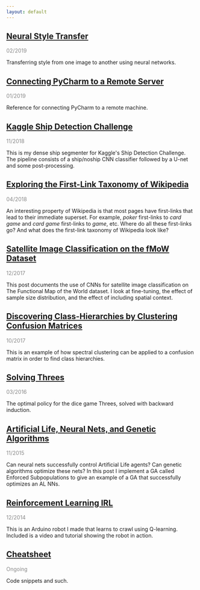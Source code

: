 ```yaml
---
layout: default
---
```


## [Neural Style Transfer](neural-style-transfer.html)

<p style="opacity:0.5">02/2019</p>

Transferring style from one image to another using neural networks.

## [Connecting PyCharm to a Remote Server](pycharm-remote.html)

<p style="opacity:0.5">01/2019</p>

Reference for connecting PyCharm to a remote machine.

## [Kaggle Ship Detection Challenge](airbus.html)

<p style="opacity:0.5">11/2018</p>

This is my dense ship segmenter for Kaggle's Ship Detection Challenge.  The pipeline consists of a ship/noship CNN classifier followed by a U-net and some post-processing.

## [Exploring the First-Link Taxonomy of Wikipedia](wikilinks.html)

<p style="opacity:0.5">04/2018</p>

An interesting property of Wikipedia is that most pages have first-links that lead to their immediate superset.  For example, _poker_ first-links to _card game_ and _card game_ first-links to _game_, etc.  Where do all these first-links go?  And what does the first-link taxonomy of Wikipedia look like?

## [Satellite Image Classification on the fMoW Dataset](fmow.html)

<p style="opacity:0.5">12/2017</p>

This post documents the use of CNNs for satellite image classification on The Functional Map of the World dataset. I look at fine-tuning, the effect of sample size distribution, and the effect of including spatial context.

## [Discovering Class-Hierarchies by Clustering Confusion Matrices](cm-clustering.html)

<p style="opacity:0.5">10/2017</p>

This is an example of how spectral clustering can be applied to a confusion matrix in order to find class hierarchies.

## [Solving Threes](bellman.md)

<p style="opacity:0.5">03/2016</p>

The optimal policy for the dice game Threes, solved with backward induction.

## [Artificial Life, Neural Nets, and Genetic Algorithms](neuroev.html)

<p style="opacity:0.5">11/2015</p>

Can neural nets successfully control Artificial Life agents?  Can genetic algorithms optimize these nets?  In this post I implement a GA called Enforced Subpopulations to give an example of a GA that successfully optimizes an AL NNs.

## [Reinforcement Learning IRL](rl.html)

<p style="opacity:0.5">12/2014</p>

This is an Arduino robot I made that learns to crawl using Q-learning.  Included is a video and tutorial showing the robot in action.

## [Cheatsheet](cheatsheet.html)

<p style="opacity:0.5">Ongoing</p>

Code snippets and such.

<br />
